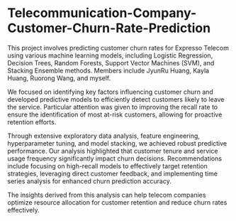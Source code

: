# Telecommunication-Company-Customer-Churn-Rate-Prediction
This project involves predicting customer churn rates for Expresso Telecom using various machine learning models, including Logistic Regression, Decision Trees, Random Forests, Support Vector Machines (SVM), and Stacking Ensemble methods. Members include JyunRu Huang, Kayla Huang, Ruorong Wang, and myself. 

We focused on identifying key factors influencing customer churn and developed predictive models to efficiently detect customers likely to leave the service. Particular attention was given to improving the recall rate to ensure the identification of most at-risk customers, allowing for proactive retention efforts.

Through extensive exploratory data analysis, feature engineering, hyperparameter tuning, and model stacking, we achieved robust predictive performance. Our analysis highlighted that customer tenure and service usage frequency significantly impact churn decisions. Recommendations include focusing on high-recall models to effectively target retention strategies, leveraging direct customer feedback, and implementing time series analysis for enhanced churn prediction accuracy.

The insights derived from this analysis can help telecom companies optimize resource allocation for customer retention and reduce churn rates effectively.
